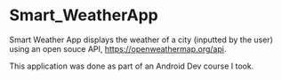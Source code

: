 # Smart_WeatherApp


Smart Weather App displays the weather of a city (inputted by the user) using an open souce API, https://openweathermap.org/api.

This application was done as part of an Android Dev course I took.
